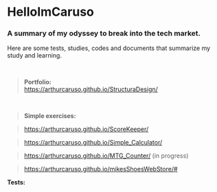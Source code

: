 # HelloImCaruso
### A summary of my odyssey to break into the tech market.
Here are some tests, studies, codes and documents that summarize my study and learning.

 <br />




>**Portfolio:**
><br />
>https://arthurcaruso.github.io/StructuraDesign/

 <br />


>**Simple exercises:**

>https://arthurcaruso.github.io/ScoreKeeper/

>https://arthurcaruso.github.io/Simple_Calculator/

>https://arthurcaruso.github.io/MTG_Counter/ (in progress)

>https://arthurcaruso.github.io/mikesShoesWebStore/#


**Tests:**


